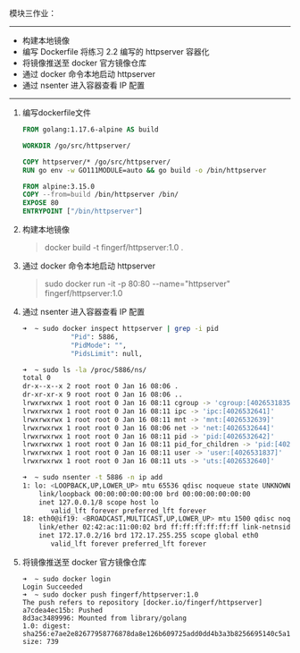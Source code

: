 模块三作业：

---

- 构建本地镜像
- 编写 Dockerfile 将练习 2.2 编写的 httpserver 容器化
- 将镜像推送至 docker 官方镜像仓库
- 通过 docker 命令本地启动 httpserver
- 通过 nsenter 进入容器查看 IP 配置

---

1. 编写dockerfile文件

   ```dockerfile
   FROM golang:1.17.6-alpine AS build
   
   WORKDIR /go/src/httpserver/
   
   COPY httpserver/* /go/src/httpserver/
   RUN go env -w GO111MODULE=auto && go build -o /bin/httpserver
   
   FROM alpine:3.15.0
   COPY --from=build /bin/httpserver /bin/
   EXPOSE 80
   ENTRYPOINT ["/bin/httpserver"]
   ```

2. 构建本地镜像

   > docker build -t fingerf/httpserver:1.0 .

3. 通过 docker 命令本地启动 httpserver

   > sudo docker run -it -p 80:80 --name="httpserver" fingerf/httpserver:1.0

4. 通过 nsenter 进入容器查看 IP 配置

   ```sh
   ➜  ~ sudo docker inspect httpserver | grep -i pid                               
               "Pid": 5886,                                                        
               "PidMode": "",                                                      
               "PidsLimit": null,            
   
   ➜  ~ sudo ls -la /proc/5886/ns/
   total 0
   dr-x--x--x 2 root root 0 Jan 16 08:06 .
   dr-xr-xr-x 9 root root 0 Jan 16 08:06 .. 
   lrwxrwxrwx 1 root root 0 Jan 16 08:11 cgroup -> 'cgroup:[4026531835]'
   lrwxrwxrwx 1 root root 0 Jan 16 08:11 ipc -> 'ipc:[4026532641]'
   lrwxrwxrwx 1 root root 0 Jan 16 08:11 mnt -> 'mnt:[4026532639]'
   lrwxrwxrwx 1 root root 0 Jan 16 08:06 net -> 'net:[4026532644]'
   lrwxrwxrwx 1 root root 0 Jan 16 08:11 pid -> 'pid:[4026532642]'
   lrwxrwxrwx 1 root root 0 Jan 16 08:11 pid_for_children -> 'pid:[4026532642]'
   lrwxrwxrwx 1 root root 0 Jan 16 08:11 user -> 'user:[4026531837]'
   lrwxrwxrwx 1 root root 0 Jan 16 08:11 uts -> 'uts:[4026532640]'
   
   ➜  ~ sudo nsenter -t 5886 -n ip add
   1: lo: <LOOPBACK,UP,LOWER_UP> mtu 65536 qdisc noqueue state UNKNOWN group default qlen 1000
       link/loopback 00:00:00:00:00:00 brd 00:00:00:00:00:00
       inet 127.0.0.1/8 scope host lo
          valid_lft forever preferred_lft forever
   18: eth0@if19: <BROADCAST,MULTICAST,UP,LOWER_UP> mtu 1500 qdisc noqueue state UP group default 
       link/ether 02:42:ac:11:00:02 brd ff:ff:ff:ff:ff:ff link-netnsid 0
       inet 172.17.0.2/16 brd 172.17.255.255 scope global eth0
          valid_lft forever preferred_lft forever
   ```

5. 将镜像推送至 docker 官方镜像仓库

   ``` 
   ➜  ~ sudo docker login
   Login Succeeded
   ➜  ~ sudo docker push fingerf/httpserver:1.0
   The push refers to repository [docker.io/fingerf/httpserver]
   a7cdea4ec15b: Pushed 
   8d3ac3489996: Mounted from library/golang 
   1.0: digest: sha256:e7ae2e82677958776878da8e126b609725add0dd4b3a3b8256695140c5a167b2 size: 739
   ```

   